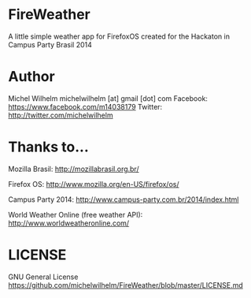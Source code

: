 FireWeather
===========

A little simple weather app for FirefoxOS created for the Hackaton in Campus Party Brasil 2014

Author
======

Michel Wilhelm michelwilhelm [at] gmail [dot] com
Facebook: <https://www.facebook.com/m14038179>
Twitter: <http://twitter.com/michelwilhelm>

Thanks to...
============

Mozilla Brasil: <http://mozillabrasil.org.br/>

Firefox OS: <http://www.mozilla.org/en-US/firefox/os/>

Campus Party 2014: <http://www.campus-party.com.br/2014/index.html>

World Weather Online (free weather API): <http://www.worldweatheronline.com/>

LICENSE
=======
GNU General License <https://github.com/michelwilhelm/FireWeather/blob/master/LICENSE.md>